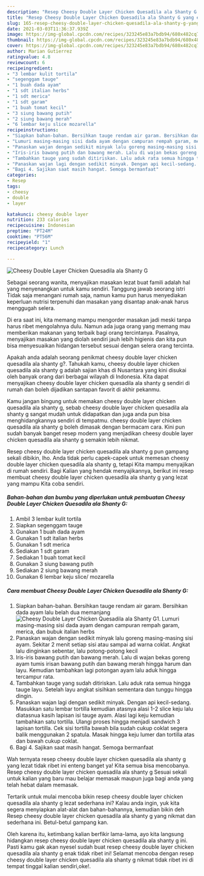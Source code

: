 ```yaml
---
description: "Resep Cheesy Double Layer Chicken Quesadila ala Shanty G yang enak Untuk Jualan"
title: "Resep Cheesy Double Layer Chicken Quesadila ala Shanty G yang enak Untuk Jualan"
slug: 165-resep-cheesy-double-layer-chicken-quesadila-ala-shanty-g-yang-enak-untuk-jualan
date: 2021-03-03T11:36:37.939Z
image: https://img-global.cpcdn.com/recipes/323245e83a7bdb94/680x482cq70/cheesy-double-layer-chicken-quesadila-ala-shanty-g-foto-resep-utama.jpg
thumbnail: https://img-global.cpcdn.com/recipes/323245e83a7bdb94/680x482cq70/cheesy-double-layer-chicken-quesadila-ala-shanty-g-foto-resep-utama.jpg
cover: https://img-global.cpcdn.com/recipes/323245e83a7bdb94/680x482cq70/cheesy-double-layer-chicken-quesadila-ala-shanty-g-foto-resep-utama.jpg
author: Marian Gutierrez
ratingvalue: 4.8
reviewcount: 6
recipeingredient:
- "3 lembar kulit tortila"
- "segenggam tauge"
- "1 buah dada ayam"
- "1 sdt italian herbs"
- "1 sdt merica"
- "1 sdt garam"
- "1 buah tomat kecil"
- "3 siung bawang putih"
- "2 siung bawang merah"
- "6 lembar keju slice mozarella"
recipeinstructions:
- "Siapkan bahan-bahan. Bersihkan tauge rendam air garam. Bersihkan dada ayam lalu belah dua memanjang"
- "Lumuri masing-masing sisi dada ayam dengan campuran rempah garam, merica, dan bubuk italian herbs"
- "Panaskan wajan dengan sedikit minyak lalu goreng masing-masing sisi ayam. Sekitar 2 menit setiap sisi atau sampai ad warna coklat. Angkat lalu dinginkan sebentar, lalu potong-potong kecil"
- "Iris-iris bawang putih dan bawang merah. Lalu di wajan bekas goreng ayam tumis irisan bawang putih dan bawang merah hingga harum dan layu. Kemudian tambahkan lagi potongan ayam lalu aduk hingga tercampur rata."
- "Tambahkan tauge yang sudah ditiriskan. Lalu aduk rata semua hingga tauge layu. Setelah layu angkat sisihkan sementara dan tunggu hingga dingin."
- "Panaskan wajan lagi dengan sedikit minyak. Dengan api kecil-sedang. Masukkan satu lembar tortilla kemudian atasnya alasi 1-2 slice keju lalu diatasnua kasih lapisan isi tauge ayam. Alasi lagi keju kemudian tambahkan satu tortilla. Ulangi proses hingga menjadi sandwich 3 lapisan tortilla. Cek sisi tortilla bawah bila sudah cukup coklat segera balik menggunakan 2 spatula. Masak hingga keju lumer dan tortilla atas dan bawah cukup coklat."
- "Bagi 4. Sajikan saat masih hangat. Semoga bermanfaat"
categories:
- Resep
tags:
- cheesy
- double
- layer

katakunci: cheesy double layer 
nutrition: 233 calories
recipecuisine: Indonesian
preptime: "PT24M"
cooktime: "PT56M"
recipeyield: "1"
recipecategory: Lunch

---
```



![Cheesy Double Layer Chicken Quesadila ala Shanty G](https://img-global.cpcdn.com/recipes/323245e83a7bdb94/680x482cq70/cheesy-double-layer-chicken-quesadila-ala-shanty-g-foto-resep-utama.jpg)

Sebagai seorang wanita, menyajikan masakan lezat buat famili adalah hal yang menyenangkan untuk kamu sendiri. Tanggung jawab seorang istri Tidak saja menangani rumah saja, namun kamu pun harus menyediakan keperluan nutrisi terpenuhi dan masakan yang disantap anak-anak harus menggugah selera.

Di era  saat ini, kita memang mampu mengorder masakan jadi meski tanpa harus ribet mengolahnya dulu. Namun ada juga orang yang memang mau memberikan makanan yang terbaik bagi orang tercintanya. Pasalnya, menyajikan masakan yang diolah sendiri jauh lebih higienis dan kita pun bisa menyesuaikan hidangan tersebut sesuai dengan selera orang tercinta. 



Apakah anda adalah seorang penikmat cheesy double layer chicken quesadila ala shanty g?. Tahukah kamu, cheesy double layer chicken quesadila ala shanty g adalah sajian khas di Nusantara yang kini disukai oleh banyak orang dari berbagai wilayah di Indonesia. Kita dapat menyajikan cheesy double layer chicken quesadila ala shanty g sendiri di rumah dan boleh dijadikan santapan favorit di akhir pekanmu.

Kamu jangan bingung untuk memakan cheesy double layer chicken quesadila ala shanty g, sebab cheesy double layer chicken quesadila ala shanty g sangat mudah untuk didapatkan dan juga anda pun bisa menghidangkannya sendiri di tempatmu. cheesy double layer chicken quesadila ala shanty g boleh dimasak dengan bermacam cara. Kini pun sudah banyak banget resep modern yang menjadikan cheesy double layer chicken quesadila ala shanty g semakin lebih nikmat.

Resep cheesy double layer chicken quesadila ala shanty g pun gampang sekali dibikin, lho. Anda tidak perlu capek-capek untuk memesan cheesy double layer chicken quesadila ala shanty g, tetapi Kita mampu menyajikan di rumah sendiri. Bagi Kalian yang hendak menyajikannya, berikut ini resep membuat cheesy double layer chicken quesadila ala shanty g yang lezat yang mampu Kita coba sendiri.

<!--inarticleads1-->

##### Bahan-bahan dan bumbu yang diperlukan untuk pembuatan Cheesy Double Layer Chicken Quesadila ala Shanty G:

1. Ambil 3 lembar kulit tortila
1. Siapkan segenggam tauge
1. Gunakan 1 buah dada ayam
1. Gunakan 1 sdt italian herbs
1. Gunakan 1 sdt merica
1. Sediakan 1 sdt garam
1. Sediakan 1 buah tomat kecil
1. Gunakan 3 siung bawang putih
1. Sediakan 2 siung bawang merah
1. Gunakan 6 lembar keju slice/ mozarella




<!--inarticleads2-->

##### Cara membuat Cheesy Double Layer Chicken Quesadila ala Shanty G:

1. Siapkan bahan-bahan. Bersihkan tauge rendam air garam. Bersihkan dada ayam lalu belah dua memanjang
<img src="https://img-global.cpcdn.com/steps/6d0630cc174970c2/160x128cq70/cheesy-double-layer-chicken-quesadila-ala-shanty-g-langkah-memasak-1-foto.jpg" alt="Cheesy Double Layer Chicken Quesadila ala Shanty G">1. Lumuri masing-masing sisi dada ayam dengan campuran rempah garam, merica, dan bubuk italian herbs
1. Panaskan wajan dengan sedikit minyak lalu goreng masing-masing sisi ayam. Sekitar 2 menit setiap sisi atau sampai ad warna coklat. Angkat lalu dinginkan sebentar, lalu potong-potong kecil
1. Iris-iris bawang putih dan bawang merah. Lalu di wajan bekas goreng ayam tumis irisan bawang putih dan bawang merah hingga harum dan layu. Kemudian tambahkan lagi potongan ayam lalu aduk hingga tercampur rata.
1. Tambahkan tauge yang sudah ditiriskan. Lalu aduk rata semua hingga tauge layu. Setelah layu angkat sisihkan sementara dan tunggu hingga dingin.
1. Panaskan wajan lagi dengan sedikit minyak. Dengan api kecil-sedang. Masukkan satu lembar tortilla kemudian atasnya alasi 1-2 slice keju lalu diatasnua kasih lapisan isi tauge ayam. Alasi lagi keju kemudian tambahkan satu tortilla. Ulangi proses hingga menjadi sandwich 3 lapisan tortilla. Cek sisi tortilla bawah bila sudah cukup coklat segera balik menggunakan 2 spatula. Masak hingga keju lumer dan tortilla atas dan bawah cukup coklat.
1. Bagi 4. Sajikan saat masih hangat. Semoga bermanfaat




Wah ternyata resep cheesy double layer chicken quesadila ala shanty g yang lezat tidak ribet ini enteng banget ya! Kita semua bisa mencobanya. Resep cheesy double layer chicken quesadila ala shanty g Sesuai sekali untuk kalian yang baru mau belajar memasak maupun juga bagi anda yang telah hebat dalam memasak.

Tertarik untuk mulai mencoba bikin resep cheesy double layer chicken quesadila ala shanty g lezat sederhana ini? Kalau anda ingin, yuk kita segera menyiapkan alat-alat dan bahan-bahannya, kemudian bikin deh Resep cheesy double layer chicken quesadila ala shanty g yang nikmat dan sederhana ini. Betul-betul gampang kan. 

Oleh karena itu, ketimbang kalian berfikir lama-lama, ayo kita langsung hidangkan resep cheesy double layer chicken quesadila ala shanty g ini. Pasti kamu gak akan nyesel sudah buat resep cheesy double layer chicken quesadila ala shanty g enak tidak ribet ini! Selamat mencoba dengan resep cheesy double layer chicken quesadila ala shanty g nikmat tidak ribet ini di tempat tinggal kalian sendiri,oke!.

